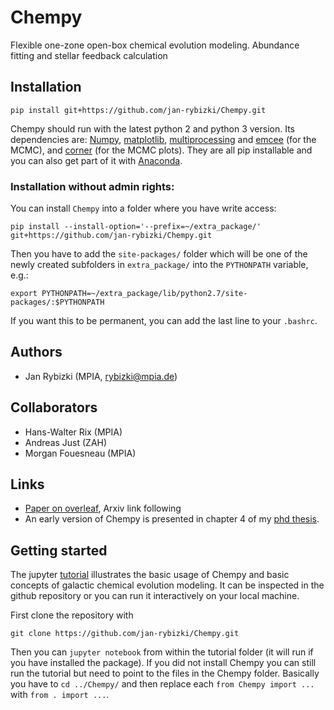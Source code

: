 # Chempy
Flexible one-zone open-box chemical evolution modeling. Abundance fitting and stellar feedback calculation

## Installation

```
pip install git+https://github.com/jan-rybizki/Chempy.git
```
Chempy should run with the latest python 2 and python 3 version.
Its dependencies are: [Numpy](http://numpy.scipy.org/), [matplotlib](http://matplotlib.sourceforge.net/), [multiprocessing](https://docs.python.org/2/library/multiprocessing.html#module-multiprocessing) and [emcee](http://dan.iel.fm/emcee/current/) (for the MCMC), and [corner](http://corner.readthedocs.io/en/latest/) (for the MCMC plots). They are all pip installable and you can also get part of it with [Anaconda](https://www.continuum.io/downloads).

### Installation without admin rights:
You can install `Chempy` into a folder where you have write access:
```
pip install --install-option='--prefix=~/extra_package/' git+https://github.com/jan-rybizki/Chempy.git
```
Then you have to add the `site-packages/` folder which will be one of the newly created subfolders in `extra_package/` into the ```PYTHONPATH``` variable, e.g.:
```
export PYTHONPATH=~/extra_package/lib/python2.7/site-packages/:$PYTHONPATH
```
If you want this to be permanent, you can add the last line to your `.bashrc`.


## Authors
- Jan Rybizki (MPIA, rybizki@mpia.de)

## Collaborators
- Hans-Walter Rix (MPIA)
- Andreas Just (ZAH)
- Morgan Fouesneau (MPIA)

## Links
- [Paper on overleaf](https://www.overleaf.com/read/jypbdqqqrdnp), Arxiv link following
- An early version of Chempy is presented in chapter 4 of my [phd thesis](http://nbn-resolving.de/urn:nbn:de:bsz:16-heidok-199349).

## Getting started
The jupyter [tutorial](https://github.com/jan-rybizki/Chempy/tree/master/tutorials) illustrates the basic usage of Chempy and basic concepts of galactic chemical evolution modeling. It can be inspected in the github repository or you can run it interactively on your local machine.

First clone the repository with
```
git clone https://github.com/jan-rybizki/Chempy.git
```
Then you can ```jupyter notebook``` from within the tutorial folder (it will run if you have installed the package). 
If you did not install Chempy you can still run the tutorial but need to point to the files in the Chempy folder. Basically you have to ```cd ../Chempy/``` and then replace each ```from Chempy import ...``` with ```from . import ...```.
